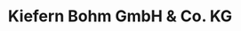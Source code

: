 ---
title: "Kiefern Bohm GmbH & Co. KG"
url: /hardenbeck/kiefern-bohm-gmbh-und-co-kg/
shop: Basteln
---